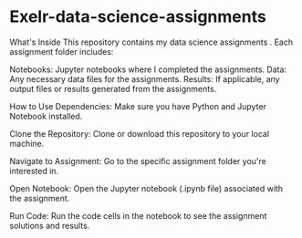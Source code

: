# Exelr-data-science-assignments
What's Inside
This repository contains my data science assignments . Each assignment folder includes:

Notebooks: Jupyter notebooks where I completed the assignments.
Data: Any necessary data files for the assignments.
Results: If applicable, any output files or results generated from the assignments.

How to Use
Dependencies: Make sure you have Python and Jupyter Notebook installed.

Clone the Repository: Clone or download this repository to your local machine.

Navigate to Assignment: Go to the specific assignment folder you're interested in.

Open Notebook: Open the Jupyter notebook (.ipynb file) associated with the assignment.

Run Code: Run the code cells in the notebook to see the assignment solutions and results.
